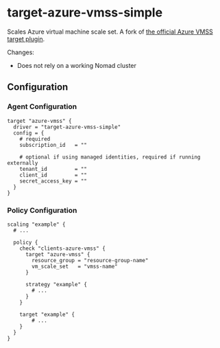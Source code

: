 # target-azure-vmss-simple

Scales Azure virtual machine scale set. A fork of [the official Azure VMSS target plugin](https://developer.hashicorp.com/nomad/tools/autoscaling/plugins/target/azure-vmss).

Changes:

- Does not rely on a working Nomad cluster

## Configuration

### Agent Configuration

```hcl
target "azure-vmss" {
  driver = "target-azure-vmss-simple"
  config = {
    # required
    subscription_id   = ""
    
    # optional if using managed identities, required if running externally
    tenant_id         = ""
    client_id         = ""
    secret_access_key = ""
  }
}
```

### Policy Configuration

```hcl
scaling "example" {
  # ...

  policy {
    check "clients-azure-vmss" {
      target "azure-vmss" {
        resource_group = "resource-group-name"
        vm_scale_set   = "vmss-name"
      }

      strategy "example" {
        # ...
      }
    }

    target "example" {
        # ...
    }
  }
}
```

